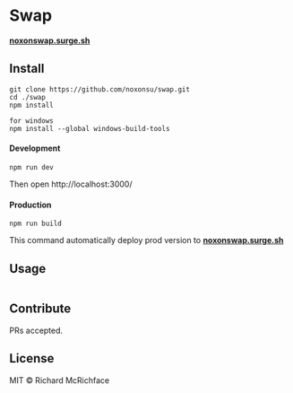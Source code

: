 # Swap

[**noxonswap.surge.sh**](http://noxonswap.surge.sh/)


## Install

```
git clone https://github.com/noxonsu/swap.git
cd ./swap
npm install

for windows
npm install --global windows-build-tools
```

#### Development

```
npm run dev
```
Then open http://localhost:3000/

#### Production

```
npm run build
```
This command automatically deploy prod version to [**noxonswap.surge.sh**](http://noxonswap.surge.sh/)

## Usage

```
```

## Contribute

PRs accepted.

## License

MIT © Richard McRichface
